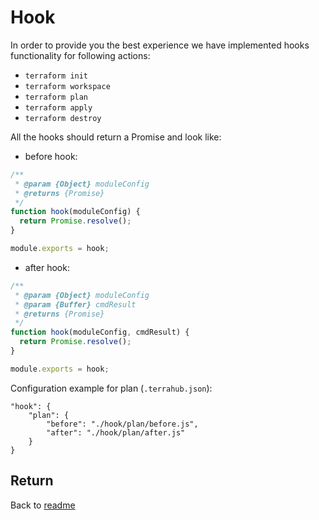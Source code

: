 # Hook

In order to provide you the best experience we have implemented hooks functionality for following actions:

* `terraform init`
* `terraform workspace`
* `terraform plan`
* `terraform apply`
* `terraform destroy`

All the hooks should return a Promise and look like:

* before hook:

```javascript
/**
 * @param {Object} moduleConfig
 * @returns {Promise}
 */
function hook(moduleConfig) {
  return Promise.resolve();
}

module.exports = hook;
```

* after hook:

```javascript
/**
 * @param {Object} moduleConfig
 * @param {Buffer} cmdResult
 * @returns {Promise}
 */
function hook(moduleConfig, cmdResult) {
  return Promise.resolve();
}

module.exports = hook;
```

Configuration example for plan \(`.terrahub.json`\):

```text
"hook": {
    "plan": {
        "before": "./hook/plan/before.js",
        "after": "./hook/plan/after.js"
    }
}
```

## Return

Back to [readme](https://github.com/TerraHubCorp/terrahub/tree/0b5cea1de3eac64419791bb8b07d60777bab1a6a/docs/readme.md)

